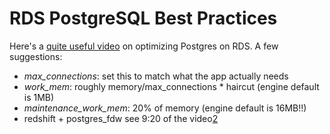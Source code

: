 # RDS PostgreSQL Best Practices

Here's a [quite useful video][1] on optimizing Postgres on RDS. A few suggestions:

* *max_connections*: set this to match what the app actually needs
* *work_mem*: roughly memory/max_connections * haircut (engine default is 1MB)
* *maintenance_work_mem*: 20% of memory (engine default is 16MB!!)
* redshift + postgres_fdw see 9:20 of the video[2]

[1]: https://youtu.be/JWurBmZVgiY
[2]: https://youtu.be/JWurBmZVgiY?t=568
